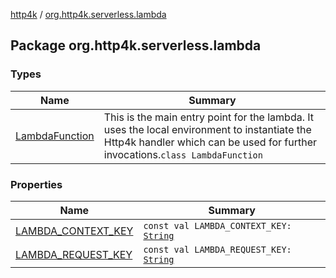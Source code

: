 [http4k](../index.md) / [org.http4k.serverless.lambda](./index.md)

## Package org.http4k.serverless.lambda

### Types

| Name | Summary |
|---|---|
| [LambdaFunction](-lambda-function/index.md) | This is the main entry point for the lambda. It uses the local environment to instantiate the Http4k handler which can be used for further invocations.`class LambdaFunction` |

### Properties

| Name | Summary |
|---|---|
| [LAMBDA_CONTEXT_KEY](-l-a-m-b-d-a_-c-o-n-t-e-x-t_-k-e-y.md) | `const val LAMBDA_CONTEXT_KEY: `[`String`](https://kotlinlang.org/api/latest/jvm/stdlib/kotlin/-string/index.html) |
| [LAMBDA_REQUEST_KEY](-l-a-m-b-d-a_-r-e-q-u-e-s-t_-k-e-y.md) | `const val LAMBDA_REQUEST_KEY: `[`String`](https://kotlinlang.org/api/latest/jvm/stdlib/kotlin/-string/index.html) |
